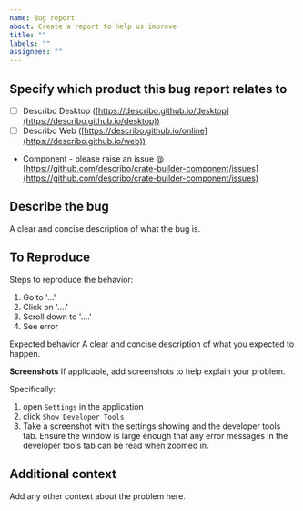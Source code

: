 ```yaml
---
name: Bug report
about: Create a report to help us improve
title: ""
labels: ""
assignees: ""
---
```


## Specify which product this bug report relates to

-   [ ] Describo Desktop ([https://describo.github.io/desktop](https://describo.github.io/desktop))
-   [ ] Describo Web ([https://describo.github.io/online](https://describo.github.io/web))
-   Component - please raise an issue @
    [https://github.com/describo/crate-builder-component/issues](https://github.com/describo/crate-builder-component/issues)

## Describe the bug

A clear and concise description of what the bug is.

## To Reproduce

Steps to reproduce the behavior:

1. Go to '...'
2. Click on '....'
3. Scroll down to '....'
4. See error

Expected behavior A clear and concise description of what you expected to happen.

**Screenshots** If applicable, add screenshots to help explain your problem.

Specifically:

1. open `Settings` in the application
2. click `Show Developer Tools`
3. Take a screenshot with the settings showing and the developer tools tab. Ensure the window is
   large enough that any error messages in the developer tools tab can be read when zoomed in.

## Additional context

Add any other context about the problem here.
